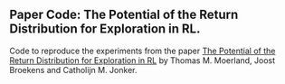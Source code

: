## Paper Code: The Potential of the Return Distribution for Exploration in RL. 

Code to reproduce the experiments from the paper [The Potential of the Return Distribution for Exploration in RL](https://arxiv.org/pdf/1806.04242.pdf) by Thomas M. Moerland, Joost Broekens and Catholijn M. Jonker. 
